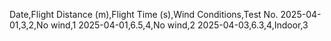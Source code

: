 Date,Flight Distance (m),Flight Time (s),Wind Conditions,Test No.
2025-04-01,3,2,No wind,1
2025-04-01,6.5,4,No wind,2
2025-04-03,6.3,4,Indoor,3

